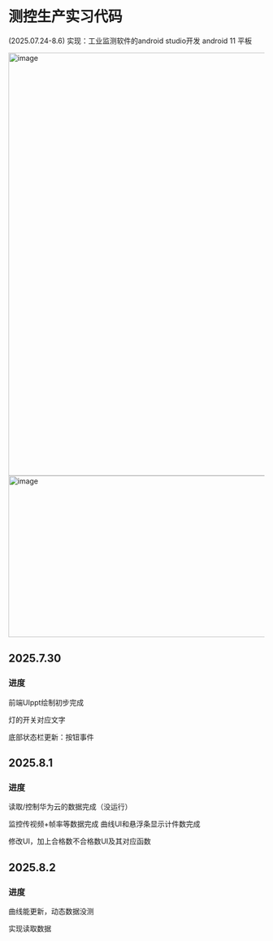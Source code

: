 # 测控生产实习代码
(2025.07.24-8.6)
实现：工业监测软件的android studio开发
android 11 平板

<img width="591" height="833" alt="image" src="https://github.com/user-attachments/assets/04367cfa-8bd8-4c25-a783-fdbaa8434f97" />
<img width="555" height="318" alt="image" src="https://github.com/user-attachments/assets/931e7330-f74a-4a72-a3c9-6e464ae14b59" />



## 2025.7.30
### 进度

前端UIppt绘制初步完成

灯的开关对应文字

底部状态栏更新：按钮事件

## 2025.8.1
### 进度
读取/控制华为云的数据完成（没运行）

监控传视频+帧率等数据完成
曲线UI和悬浮条显示计件数完成

修改UI，加上合格数不合格数UI及其对应函数

## 2025.8.2
### 进度
曲线能更新，动态数据没测

实现读取数据
